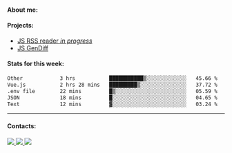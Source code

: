 #### About me:

#### Projects:
- [JS RSS reader *in progress*](https://github.com/GKoil/frontend-project-lvl3)
- [JS GenDiff](https://github.com/GKoil/GenDiff)

#### Stats for this week:
<!--START_SECTION:waka-->

```txt
Other            3 hrs           ███████████▒░░░░░░░░░░░░░   45.66 %
Vue.js           2 hrs 28 mins   █████████▒░░░░░░░░░░░░░░░   37.72 %
.env file        22 mins         █▒░░░░░░░░░░░░░░░░░░░░░░░   05.59 %
JSON             18 mins         █░░░░░░░░░░░░░░░░░░░░░░░░   04.65 %
Text             12 mins         ▓░░░░░░░░░░░░░░░░░░░░░░░░   03.24 %
```

<!--END_SECTION:waka-->
---
#### Contacts:

<a target='_blank' title='LinkedIn' href="https://www.linkedin.com/in/gkoil/">
  <img src="https://img.shields.io/badge/LinkedIn-0077B5?style=for-the-badge&logo=linkedin&logoColor=white" />
</a>
<a target='_blank' title='Telegram' href="https://t.me/gkoil">
  <img src="https://img.shields.io/badge/Telegram-2CA5E0?style=for-the-badge&logo=telegram&logoColor=white" />
</a>
<a target='_blank' title='Gmail' href="mailto: gk.grigorev@gmail.com">
  <img src="https://img.shields.io/badge/Gmail-D14836?style=for-the-badge&logo=gmail&logoColor=white" />
</a>

